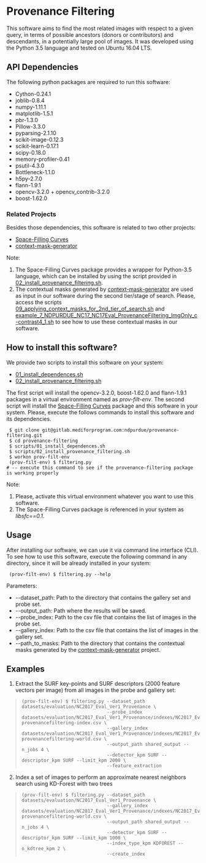 # Provenance Filtering

This software aims to find the most related images with respect to a
given query, in terms of possible ancestors (donors or contributors) and
descendants, in a potentially large pool of images. It was developed
using the Python 3.5 language and tested on Ubuntu 16.04 LTS.

## API Dependencies

The following python packages are required to run this software:
* Cython-0.24.1
* joblib-0.8.4
* numpy-1.11.1
* matplotlib-1.5.1
* pbr-1.3.0
* Pillow-3.3.0
* pyparsing-2.1.10
* scikit-image-0.12.3
* scikit-learn-0.17.1
* scipy-0.18.0
* memory-profiler-0.41
* psutil-4.3.0
* Bottleneck-1.1.0
* h5py-2.7.0
* flann-1.9.1
* opencv-3.2.0 + opencv_contrib-3.2.0
* boost-1.62.0

### Related Projects

Besides those dependencies, this software is related to two other projects:
*   [Space-Filling Curves](https://gitlab.mediforprogram.com/ndpurdue/space-filling-curves)
*   [context-mask-generator](https://gitlab.mediforprogram.com/ndpurdue/context-mask-generator)

Note:
1. The Space-Filling Curves package provides a wrapper for Python-3.5 language,
which can be installed by using the
script provided in [02_install_provenance_filtering.sh](https://gitlab.mediforprogram.com/ndpurdue/provenance-filtering/blob/master/scripts/02_install_provenance_filtering.sh).
2. The contextual masks generated by [context-mask-generator](https://gitlab.mediforprogram.com/ndpurdue/context-mask-generator)
are used as input in our software during the second tier/stage of search.
Please, access the scripts [09_applying_context_masks_for_2nd_tier_of_search.sh](https://gitlab.mediforprogram.com/ndpurdue/provenance-filtering/blob/master/scripts/09_applying_context_masks_for_2nd_tier_of_search.sh)
and [example_7_NDPURDUE_NC17_NC17Eval_ProvenanceFiltering_ImgOnly_c-contrast4_1.sh](https://gitlab.mediforprogram.com/ndpurdue/provenance-filtering/blob/master/scripts/example_7_NDPURDUE_NC17_NC17Eval_ProvenanceFiltering_ImgOnly_c-contrast4_1.sh)
to see how to use these contextual masks in our software.

## How to install this software?
We provide two scripts to install this software on your system:
* [01_install_dependences.sh](https://gitlab.mediforprogram.com/ndpurdue/provenance-filtering/blob/master/scripts/01_install_dependences.sh)
* [02_install_provenance_filtering.sh](https://gitlab.mediforprogram.com/ndpurdue/provenance-filtering/blob/master/scripts/02_install_provenance_filtering.sh)

The first script will install the opencv-3.2.0, boost-1.62.0 and flann-1.9.1 packages in a
virtual environment named as *prov-filt-env*. The second script will install the
[Space-Filling Curves](https://gitlab.mediforprogram.com/ndpurdue/space-filling-curves) package
and this software in your system. Please, execute the follows commands
to install this software and its dependencies.

     $ git clone git@gitlab.mediforprogram.com:ndpurdue/provenance-filtering.git
     $ cd provenance-filtering
     $ scripts/01_install_dependences.sh
     $ scripts/02_install_provenance_filtering.sh
     $ workon prov-filt-env
     (prov-filt-env) $ filtering.py                                              # -- execute this command to see if the provenance-filtering package is working properly

Note:
1. Please, activate this virtual environment whatever you want to use this software.
2. The Space-Filling Curves package is referenced in your system as *libsfc==0.1*.

## Usage

After installing our software, we can use it via command line interface (CLI).
To see how to use this software, execute the following command in any
directory, since it will be already installed in your system:

     (prov-filt-env) $ filtering.py --help

Parameters:
* --dataset_path: Path to the directory that contains the gallery set and probe set.
* --output_path: Path where the results will be saved.
* --probe_index: Path to the csv file that contains the list of images in the probe set.
* --gallery_index: Path to the csv file that contains the list of images in the gallery set.
* --path_to_masks: Path to the directory that contains the contextual masks generated by the [context-mask-generator](https://gitlab.mediforprogram.com/ndpurdue/context-mask-generator)
project.

## Examples
1. Extract the SURF key-points and SURF descriptors (2000 feature vectors per image) from all images in the probe and gallery set:
>
>     (prov-filt-env) $ filtering.py --dataset_path datasets/evaluation/NC2017_Eval_Ver1_Provenance \
>                                    --probe_index datasets/evaluation/NC2017_Eval_Ver1_Provenance/indexes/NC2017_Eval-provenancefiltering-index.csv \
>                                    --gallery_index datasets/evaluation/NC2017_Eval_Ver1_Provenance/indexes/NC2017_Eval-provenancefiltering-world.csv \
>                                    --output_path shared_output --n_jobs 4 \
>                                    --detector_kpm SURF --descriptor_kpm SURF --limit_kpm 2000 \
>                                    --feature_extraction

2. Index a set of images to perform an approximate nearest neighbors search using KD-Forest with two trees
>
>     (prov-filt-env) $ filtering.py --dataset_path datasets/evaluation/NC2017_Eval_Ver1_Provenance \
>                                    --gallery_index datasets/evaluation/NC2017_Eval_Ver1_Provenance/indexes/NC2017_Eval-provenancefiltering-world.csv \
>                                    --output_path shared_output --n_jobs 4 \
>                                    --detector_kpm SURF --descriptor_kpm SURF --limit_kpm 1000 \
>                                    --index_type_kpm KDFOREST --n_kdtree_kpm 2 \
>                                    --create_index


